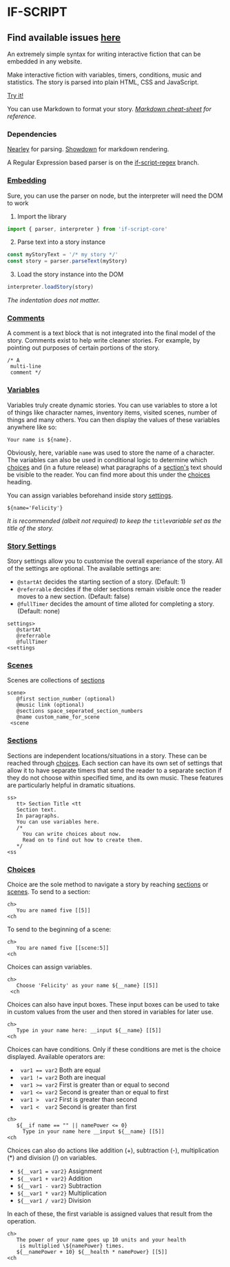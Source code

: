 # IF-SCRIPT

## Find available issues [here](https://github.com/PlytonRexus/if-script/issues)

An extremely simple syntax for writing interactive fiction that can be embedded in any website.

Make interactive fiction with variables, timers, conditions, music and statistics. The story is parsed into plain HTML, CSS and JavaScript.

[Try it!](https://plytonrexus.github.io/if-script/)

You can use Markdown to format your story. 
_[Markdown cheat-sheet](https://www.markdownguide.org/cheat-sheet/) for reference._

### Dependencies
[Nearley](https://github.com/kach/nearley) for parsing.
[Showdown](https://github.com/showdownjs/showdown) for markdown rendering.

A Regular Expression based parser is on the [if-script-regex](https://github.com/PlytonRexus/if-script/tree/if-script-regex) branch.

### [Embedding](#embedding)
Sure, you can use the parser on node, but the interpreter will need the DOM to work

1. Import the library
```js
import { parser, interpreter } from 'if-script-core'
```
2. Parse text into a story instance
```js
const myStoryText = '/* my story */'
const story = parser.parseText(myStory)
```
3. Load the story instance into the DOM
```js
interpreter.loadStory(story)
```

*The indentation does not matter.*

### [Comments](#comments)

A comment is a text block that is not integrated into the final model of the story. Comments exist to help write cleaner stories. For example, by pointing out purposes of certain portions of the story.
```
/* A
 multi-line
 comment */
 ```

### [Variables](#variables)

Variables truly create dynamic stories. You can use variables to store a lot of things like character names, inventory items, visited scenes, number of things and many others. You can then display the values of these variables anywhere like so:
```
Your name is ${name}.
```
Obviously, here, variable `name` was used to store the name of a character.
 The variables can also be used in conditional logic to determine which [choices](#choice-syntax) and (in a future release) what paragraphs of a [section's](#section-syntax) text should be visible to the reader. You can find more about this under the [choices](#choice-syntax) heading.

You can assign variables beforehand inside story [settings](#settings-syntax).

```
${name='Felicity'}
```

 *It is recommended (albeit not required) to keep the* `title`*variable set as the title of the story.*

### [Story Settings](#story-settings)

Story settings allow you to customise the overall experiance of the story. All of the settings are optional. The available settings are:

-   `@startAt` decides the starting section of a story. (Default: 1)
-   `@referrable` decides if the older sections remain visible once the reader moves to a new section. (Default: false)
-   `@fullTimer` decides the amount of time alloted for completing a story. (Default: none)
```
settings>
   @startAt
   @referrable
   @fullTimer
<settings
```

### [Scenes](#scenes)

Scenes are collections of [sections](#scene-syntax)
```
scene>
   @first section_number (optional)
   @music link (optional)
   @sections space_seperated_section_numbers
   @name custom_name_for_scene
 <scene
````
### [Sections](#section-syntax)

Sections are independent locations/situations in a story. These can be reached through [choices](#choice-syntax). Each section can have its own set of settings that allow it to have separate timers that send the reader to a separate section if they do not choose within specified time, and its own music. These features are particularly helpful in dramatic situations.
```
ss>
   tt> Section Title <tt
   Section text.
   In paragraphs.
   You can use variables here.
   /*
     You can write choices about now.
     Read on to find out how to create them.
   */
<ss
```
### [Choices](#choices)

Choice are the sole method to navigate a story by reaching [sections](#section-syntax) or [scenes](#scene-syntax). To send to a section:
```
ch>
   You are named five [[5]]
<ch
```
To send to the beginning of a scene:
```
ch>
   You are named five [[scene:5]]
<ch
```
Choices can assign variables.
```
ch>
   Choose 'Felicity' as your name ${__name} [[5]]
 <ch
```
Choices can also have input boxes. These input boxes can be used to take in custom values from the user and then stored in variables for later use.
```
ch>
   Type in your name here: __input ${__name} [[5]]
<ch
```
Choices can have conditions. Only if these conditions are met is the choice displayed. Available operators are:

-   ` var1 == var2`   Both are equal
-   ` var1 != var2`   Both are inequal
-   ` var1 >= var2`   First is greater than or equal to second
-   ` var1 <= var2`   Second is greater than or equal to first
-   ` var1 >  var2`   First is greater than second
-   ` var1 <  var2`   Second is greater than first
```
ch>
   ${__if name == "" || namePower <= 0}
     Type in your name here __input ${__name} [[5]]
<ch
```
Choices can also do actions like addition (+), subtraction (-), multiplication (\*) and division (/) on variables.

- `${__var1 = var2}` Assignment
- `${__var1 + var2}` Addition
- `${__var1 - var2}` Subtraction
- `${__var1 * var2}` Multiplication
- `${__var1 / var2}` Division

In each of these, the first variable is assigned values that result from the operation.
```
ch>
   The power of your name goes up 10 units and your health 
    is multiplied \${namePower} times.
   ${__namePower + 10} ${__health * namePower} [[5]]
<ch
```
